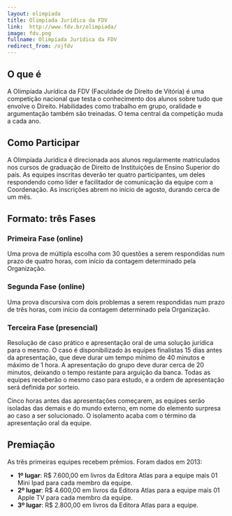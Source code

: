 ```yaml
---
layout: olimpiada
title: Olimpíada Jurídica da FDV
link:  http://www.fdv.br/olimpiada/
image: fdv.png
fullname: Olimpíada Jurídica da FDV
redirect_from: /ojfdv
---
```


## O que é

A Olimpíada Jurídica da FDV (Faculdade de Direito de Vitória) é uma competição nacional que testa o conhecimento dos alunos sobre tudo que envolve o Direito. Habilidades como trabalho em grupo, oralidade e argumentação também são treinadas. O tema central da competição muda a cada ano.

## Como Participar

A Olimpíada Jurídica é direcionada aos alunos regularmente matriculados nos cursos de graduação de Direito de Instituições de Ensino Superior do país. As equipes inscritas deverão ter quatro participantes, um deles respondendo como líder e facilitador de comunicação da equipe com a Coordenação. As inscrições abrem no início de agosto, durando cerca de um mês.

## Formato: três Fases

### Primeira Fase (online)

Uma prova de múltipla escolha com 30 questões a serem respondidas num prazo de quatro horas, com início da contagem determinado pela Organização.

### Segunda Fase (online)

Uma prova discursiva com dois problemas a serem respondidas num prazo de três horas, com início da contagem determinado pela Organização.

### Terceira Fase (presencial)

Resolução de caso prático e apresentação oral de uma solução jurídica para o mesmo. O caso é disponibilizado às equipes finalistas 15 dias antes da apresentação, que deve durar um tempo mínimo de 40 minutos e máximo de 1 hora. A apresentação do grupo deve durar cerca de 20 minutos, deixando o tempo restante para arguição da banca. Todas as equipes receberão o mesmo caso para estudo, e a ordem de apresentação será definida por sorteio.

Cinco horas antes das apresentações começarem, as equipes serão isoladas das demais e do mundo externo, em nome do elemento surpresa ao caso a ser solucionado. O isolamento acaba com o término da apresentação oral da equipe.

## Premiação

As três primeiras equipes recebem prêmios. Foram dados em 2013:

-    **1º lugar**: R$ 7.600,00 em livros da Editora Atlas para a equipe mais 01 Mini Ipad para cada membro da equipe.
-    **2º lugar**: R$ 4.600,00 em livros da Editora Atlas para a equipe mais 01 Apple TV para cada membro da equipe.
-    **3º lugar**: R$ 2.800,00 em livros da Editora Atlas para a equipe.
